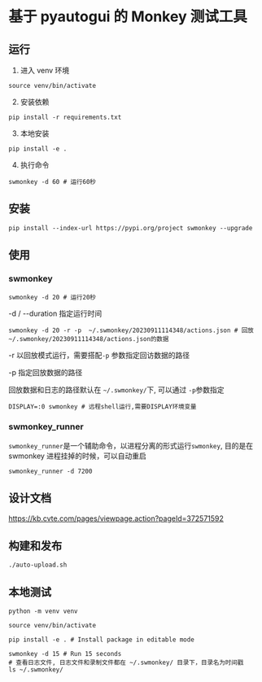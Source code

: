 # 基于 pyautogui 的 Monkey 测试工具

## 运行

1. 进入 venv 环境

```
source venv/bin/activate
```

2. 安装依赖

```
pip install -r requirements.txt
```

3. 本地安装

```
pip install -e .
```

4. 执行命令

```
swmonkey -d 60 # 运行60秒
```

## 安装

```
pip install --index-url https://pypi.org/project swmonkey --upgrade
```

## 使用

### swmonkey

```
swmonkey -d 20 # 运行20秒
```

-d / --duration 指定运行时间

```
swmonkey -d 20 -r -p  ~/.swmonkey/20230911114348/actions.json # 回放 ~/.swmonkey/20230911114348/actions.json的数据
```

-r 以回放模式运行，需要搭配`-p` 参数指定回访数据的路径

-p 指定回放数据的路径

回放数据和日志的路径默认在 `~/.swmonkey/`下, 可以通过 `-p`参数指定

```
DISPLAY=:0 swmonkey # 远程shell运行,需要DISPLAY环境变量
```

### swmonkey_runner

`swmonkey_runner`是一个辅助命令，以进程分离的形式运行`swmonkey`, 目的是在 swmonkey 进程挂掉的时候，可以自动重启

```
swmonkey_runner -d 7200
```

## 设计文档

https://kb.cvte.com/pages/viewpage.action?pageId=372571592

## 构建和发布

```
./auto-upload.sh
```

## 本地测试

```
python -m venv venv

source venv/bin/activate

pip install -e . # Install package in editable mode

swmonkey -d 15 # Run 15 seconds
# 查看日志文件, 日志文件和录制文件都在 ~/.swmonkey/ 目录下，目录名为时间戳
ls ~/.swmonkey/
```
